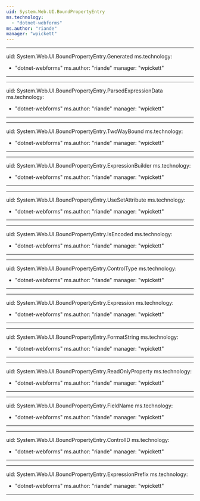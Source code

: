 ```yaml
---
uid: System.Web.UI.BoundPropertyEntry
ms.technology: 
  - "dotnet-webforms"
ms.author: "riande"
manager: "wpickett"
---
```


---
uid: System.Web.UI.BoundPropertyEntry.Generated
ms.technology: 
  - "dotnet-webforms"
ms.author: "riande"
manager: "wpickett"
---

---
uid: System.Web.UI.BoundPropertyEntry.ParsedExpressionData
ms.technology: 
  - "dotnet-webforms"
ms.author: "riande"
manager: "wpickett"
---

---
uid: System.Web.UI.BoundPropertyEntry.TwoWayBound
ms.technology: 
  - "dotnet-webforms"
ms.author: "riande"
manager: "wpickett"
---

---
uid: System.Web.UI.BoundPropertyEntry.ExpressionBuilder
ms.technology: 
  - "dotnet-webforms"
ms.author: "riande"
manager: "wpickett"
---

---
uid: System.Web.UI.BoundPropertyEntry.UseSetAttribute
ms.technology: 
  - "dotnet-webforms"
ms.author: "riande"
manager: "wpickett"
---

---
uid: System.Web.UI.BoundPropertyEntry.IsEncoded
ms.technology: 
  - "dotnet-webforms"
ms.author: "riande"
manager: "wpickett"
---

---
uid: System.Web.UI.BoundPropertyEntry.ControlType
ms.technology: 
  - "dotnet-webforms"
ms.author: "riande"
manager: "wpickett"
---

---
uid: System.Web.UI.BoundPropertyEntry.Expression
ms.technology: 
  - "dotnet-webforms"
ms.author: "riande"
manager: "wpickett"
---

---
uid: System.Web.UI.BoundPropertyEntry.FormatString
ms.technology: 
  - "dotnet-webforms"
ms.author: "riande"
manager: "wpickett"
---

---
uid: System.Web.UI.BoundPropertyEntry.ReadOnlyProperty
ms.technology: 
  - "dotnet-webforms"
ms.author: "riande"
manager: "wpickett"
---

---
uid: System.Web.UI.BoundPropertyEntry.FieldName
ms.technology: 
  - "dotnet-webforms"
ms.author: "riande"
manager: "wpickett"
---

---
uid: System.Web.UI.BoundPropertyEntry.ControlID
ms.technology: 
  - "dotnet-webforms"
ms.author: "riande"
manager: "wpickett"
---

---
uid: System.Web.UI.BoundPropertyEntry.ExpressionPrefix
ms.technology: 
  - "dotnet-webforms"
ms.author: "riande"
manager: "wpickett"
---
